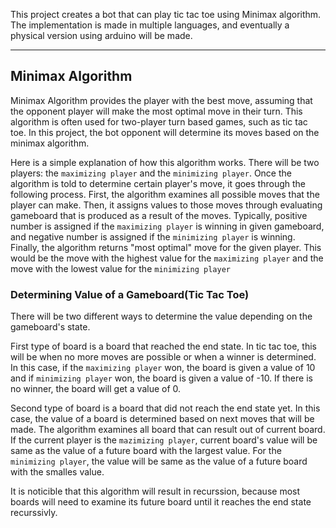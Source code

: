 This project creates a bot that can play tic tac toe using Minimax algorithm. The implementation is made in multiple languages, and eventually a physical version using arduino will be made.

---

## Minimax Algorithm

Minimax Algorithm provides the player with the best move, assuming that the opponent player will make the most optimal move in their turn. This algorithm is often used for two-player turn based games, such as tic tac toe. In this project, the bot opponent will determine its moves based on the minimax algorithm.

Here is a simple explanation of how this algorithm works. There will be two players: the `maximizing player` and the `minimizing player`. Once the algorithm is told to determine certain player's move, it goes through the following process. First, the algorithm examines all possible moves that the player can make. Then, it assigns values to those moves through evaluating gameboard that is produced as a result of the moves. Typically, positive number is assigned if the `maximizing player` is winning in given gameboard, and negative number is assigned if the `minimizing player` is winning. Finally, the algorithm returns "most optimal" move for the given player. This would be the move with the highest value for the `maximizing player` and the move with the lowest value for the `minimizing player`


### Determining Value of a Gameboard(Tic Tac Toe)

There will be two different ways to determine the value depending on the gameboard's state.

First type of board is a board that reached the end state. In tic tac toe, this will be when no more moves are possible or when a winner is determined. In this case, if the `maximizing player` won, the board is given a value of 10 and if `minimizing player` won, the board is given a value of -10. If there is no winner, the board will get a value of 0.

Second type of board is a board that did not reach the end state yet. In this case, the value of a board is determined based on next moves that will be made. The algorithm examines all board that can result out of current board. If the current player is the `mazimizing player`, current board's value will be same as the value of a future board with the largest value. For the `minimizing player`, the value will be same as the value of a future board with the smalles value.

It is noticible that this algorithm will result in recurssion, because most boards will need to examine its future board until it reaches the end state recurssivly.
